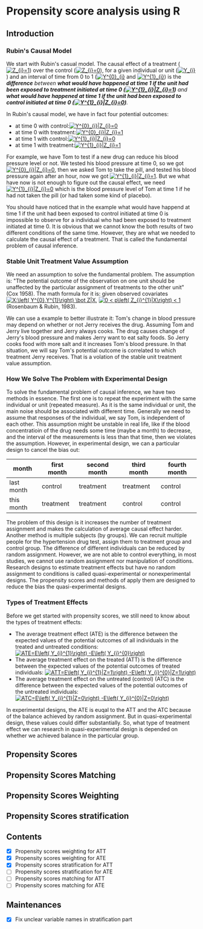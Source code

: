 # Propensity score analysis using R


## Introduction
### Rubin's Causal Model

We start with  Rubin's casual model. The causal effect of a treatment (<a href="https://www.codecogs.com/eqnedit.php?latex=\inline&space;Z_{i}=1" target="_blank"><img src="https://latex.codecogs.com/svg.latex?\inline&space;Z_{i}=1" title="Z_{i}=1" /></a>) over the control (<a href="https://www.codecogs.com/eqnedit.php?latex=\inline&space;Z_{i}=0" target="_blank"><img src="https://latex.codecogs.com/svg.latex?\inline&space;Z_{i}=0" title="Z_{i}=0" /></a>), for a given individual or unit (<a href="https://www.codecogs.com/eqnedit.php?latex=\inline&space;Y_{i}" target="_blank"><img src="https://latex.codecogs.com/svg.latex?\inline&space;Y_{i}" title="Y_{i}" /></a>) and an interval of time from 0 to 1 (<a href="https://www.codecogs.com/eqnedit.php?latex=\inline&space;Y^{0}_{i}" target="_blank"><img src="https://latex.codecogs.com/svg.latex?\inline&space;Y^{0}_{i}" title="Y^{0}_{i}" /></a> and <a href="https://www.codecogs.com/eqnedit.php?latex=\inline&space;Y^{1}_{i}" target="_blank"><img src="https://latex.codecogs.com/svg.latex?\inline&space;Y^{1}_{i}" title="Y^{1}_{i}" /></a>) is the ***difference** between **what would have happened at time 1 if the unit had been exposed to treatment initiated at time 0 (<a href="https://www.codecogs.com/eqnedit.php?latex=\inline&space;Y^{1}_{i}|Z_{i}=1" target="_blank"><img src="https://latex.codecogs.com/svg.latex?\inline&space;Y^{1}_{i}|Z_{i}=1" title="Y^{1}_{i}|Z_{i}=1" /></a>)** and **what would have happened at time 1 if the unit had been exposed to control initiated at time 0 (<a href="https://www.codecogs.com/eqnedit.php?latex=\inline&space;Y^{1}_{i}|Z_{i}=0" target="_blank"><img src="https://latex.codecogs.com/svg.latex?\inline&space;Y^{1}_{i}|Z_{i}=0" title="Y^{1}_{i}|Z_{i}=0" /></a>)**.*

In Rubin's causal model, we have in fact four potential outcomes: 
* at time 0 with control:<a href="https://www.codecogs.com/eqnedit.php?latex=\inline&space;Y^{0}_{i}|Z_{i}=0" target="_blank"><img src="https://latex.codecogs.com/svg.latex?\inline&space;Y^{0}_{i}|Z_{i}=0" title="Y^{0}_{i}|Z_{i}=0" /></a>
* at time 0 with treatment:<a href="https://www.codecogs.com/eqnedit.php?latex=\inline&space;Y^{0}_{i}|Z_{i}=1" target="_blank"><img src="https://latex.codecogs.com/svg.latex?\inline&space;Y^{0}_{i}|Z_{i}=1" title="Y^{0}_{i}|Z_{i}=1" /></a>
* at time 1 with control:<a href="https://www.codecogs.com/eqnedit.php?latex=\inline&space;Y^{1}_{i}|Z_{i}=0" target="_blank"><img src="https://latex.codecogs.com/svg.latex?\inline&space;Y^{1}_{i}|Z_{i}=0" title="Y^{1}_{i}|Z_{i}=0" /></a>
* at time 1 with treatment:<a href="https://www.codecogs.com/eqnedit.php?latex=\inline&space;Y^{1}_{i}|Z_{i}=1" target="_blank"><img src="https://latex.codecogs.com/svg.latex?\inline&space;Y^{1}_{i}|Z_{i}=1" title="Y^{1}_{i}|Z_{i}=1" /></a>

For example, we have Tom to test if a new drug can reduce his blood pressure level or not. We tested his blood pressure at time 0, so we got <a href="https://www.codecogs.com/eqnedit.php?latex=\inline&space;Y^{0}_{i}|Z_{i}=0" target="_blank"><img src="https://latex.codecogs.com/svg.latex?\inline&space;Y^{0}_{i}|Z_{i}=0" title="Y^{0}_{i}|Z_{i}=0" /></a>, then we asked Tom to take the pill, and tested his blood pressure again after an hour, now we got <a href="https://www.codecogs.com/eqnedit.php?latex=\inline&space;Y^{1}_{i}|Z_{i}=1" target="_blank"><img src="https://latex.codecogs.com/svg.latex?\inline&space;Y^{1}_{i}|Z_{i}=1" title="Y^{1}_{i}|Z_{i}=1" /></a>. But we what have now is not enough to figure out the causal effect, we need <a href="https://www.codecogs.com/eqnedit.php?latex=\inline&space;Y^{1}_{i}|Z_{i}=0" target="_blank"><img src="https://latex.codecogs.com/svg.latex?\inline&space;Y^{1}_{i}|Z_{i}=0" title="Y^{1}_{i}|Z_{i}=0" /></a> which is the blood pressure level of Tom at time 1 if he had not taken the pill (or had taken some kind of placebo).

You should have noticed that in the example what would have happend at time 1 if the unit had been exposed to control initiated at time 0 is impossible to observe for a individual who had been exposed to treatment initiated at time 0. It is obvious that we cannot know the both results of two different conditions of the same time. However, they are what we needed to calculate the causal effect of a treatment. That is called the fundamental problem of causal inference. 

### Stable Unit Treatment Value Assumption

We need an assumption to solve the fundamental problem. The assumption is: "The potential outcome of the observation on one unit should be unaffected by the particular assignment of treatments to the other unit" (Cox 1958). The math formula for it is: given observed covariates <a href="https://www.codecogs.com/eqnedit.php?latex=\inline&space;X:\left(&space;Y^{0},Y^{1}\right)&space;\bot&space;Z|X" target="_blank"><img src="https://latex.codecogs.com/svg.latex?\inline&space;X:\left(&space;Y^{0},Y^{1}\right)&space;\bot&space;Z|X" title="X:\left( Y^{0},Y^{1}\right) \bot Z|X" /></a>, <a href="https://www.codecogs.com/eqnedit.php?latex=\inline&space;0&space;<&space;p\left(&space;Z_{i}^{1}|X\right)&space;<&space;1" target="_blank"><img src="https://latex.codecogs.com/svg.latex?\inline&space;0&space;<&space;p\left(&space;Z_{i}^{1}|X\right)&space;<&space;1" title="0 < p\left( Z_{i}^{1}|X\right) < 1" /></a> (Rosenbaum & Rubin, 1983).

We can use a example to better illustrate it: Tom's change in blood pressure may depend on whether or not Jerry receives the drug. Assuming Tom and Jerry live together and Jerry always cooks. The drug causes change of Jerry's blood pressure and makes Jerry want to eat salty foods. So Jerry cooks food with more salt and it increases Tom's blood pressure. In that situation, we will say Tom's potential outcome is correlated to which treatment Jerry receives. That is a volation of the stable unit treatment value assumption. 

### How We Solve The Problem with Experimental Design

To solve the fundamental problem of causal inference, we have two methods in essence. The first one is to repeat the experiment with the same individual or unit (repeated measure). As it is the same individual or unit, the main noise should be associated with different time. Generally we need to assume that responses of the individual, we say Tom, is independent of each other. This assumption might be unstable in real life, like if the blood concentratioin of the drug needs some time (maybe a month) to decrease, and the interval of the measurements is less than that time, then we violates the assumption. However, in experimental design, we can a particular design to cancel the bias out:

month | first month | second month | third month | fourth month
----- | ----------- | ------------ | ----------- | ------------
last month | control | treatment | treatment | control
this month | treatment | treatment | control | control

The problem of this design is it increases the number of treatment assignment and makes the calculation of average causal effect harder. Another method is multiple subjects (by groups). We can recruit multiple people for the hypertension drug test, assign them to treatment group and control group. The difference of different individuals can be reduced by random assignment.
However, we are not able to control everything, in most studies, we cannot use random assignment nor manipulation of conditions. Research designs to estimate treatment effects but have no random assignment to conditions is called quasi-experimental or nonexperimental designs. The propensity scores and methods of apply them are designed to reduce the bias the quasi-experimental designs.

### Types of Treatment Effects

Before we get started with propensity scores, we still need to know about the types of treatment effects:
* The average treatment effect (ATE) is the difference between the expected values of the potential outcomes of all individuals in the treated and untreated conditions: <a href="https://www.codecogs.com/eqnedit.php?latex=\inline&space;ATE=E\left(&space;Y_{i}^{1}\right)&space;-E\left(&space;Y_{i}^{0}\right)" target="_blank"><img src="https://latex.codecogs.com/svg.latex?\inline&space;ATE=E\left(&space;Y_{i}^{1}\right)&space;-E\left(&space;Y_{i}^{0}\right)" title="ATE=E\left( Y_{i}^{1}\right) -E\left( Y_{i}^{0}\right)" /></a>
* The average treatment effect on the treated (ATT) is the difference between the expected values of the potential outcomes of treated individuals: <a href="https://www.codecogs.com/eqnedit.php?latex=\inline&space;ATT=E\left(&space;Y_{i}^{1}|Z=1\right)&space;-E\left(&space;Y_{i}^{0}|Z=1\right)" target="_blank"><img src="https://latex.codecogs.com/svg.latex?\inline&space;ATT=E\left(&space;Y_{i}^{1}|Z=1\right)&space;-E\left(&space;Y_{i}^{0}|Z=1\right)" title="ATT=E\left( Y_{i}^{1}|Z=1\right) -E\left( Y_{i}^{0}|Z=1\right)" /></a>
* The average treatment effect on the untreated (control) (ATC) is the difference between the expected values of the potential outcomes of the untreated individuals: <a href="https://www.codecogs.com/eqnedit.php?latex=\inline&space;ATC=E\left(&space;Y_{i}^{1}|Z=0\right)&space;-E\left(&space;Y_{i}^{0}|Z=0\right)" target="_blank"><img src="https://latex.codecogs.com/svg.latex?\inline&space;ATC=E\left(&space;Y_{i}^{1}|Z=0\right)&space;-E\left(&space;Y_{i}^{0}|Z=0\right)" title="ATC=E\left( Y_{i}^{1}|Z=0\right) -E\left( Y_{i}^{0}|Z=0\right)" /></a>

In experimental designs, the ATE is euqal to the ATT and the ATC because of the balance achieved by random assignment. But in quasi-experimental design, these values could differ substantially. So, what type of treatment effect we can research in quasi-experimental design is depended on whether we achieved balance in the particular group.

## Propensity Scores

## Propensity Scores Matching

## Propensity Scores Weighting

## Propensity Scores stratification

## Contents
- [x] Propensity scores weighting for ATT
- [x] Propensity scores weighting for ATE
- [x] Propensity scores stratification for ATT
- [ ] Propensity scores stratification for ATE
- [ ] Propensity scores matching for ATT
- [ ] Propensity scores matching for ATE

## Maintenances
- [x] Fix unclear variable names in stratification part
